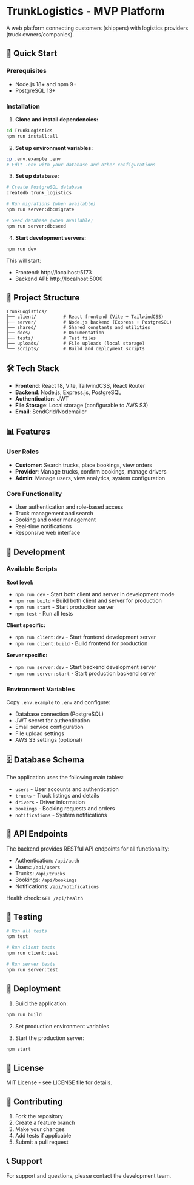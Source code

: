 # TrunkLogistics - MVP Platform

A web platform connecting customers (shippers) with logistics providers (truck owners/companies).

## 🚀 Quick Start

### Prerequisites
- Node.js 18+ and npm 9+
- PostgreSQL 13+

### Installation

1. **Clone and install dependencies:**
```bash
cd TrunkLogistics
npm run install:all
```

2. **Set up environment variables:**
```bash
cp .env.example .env
# Edit .env with your database and other configurations
```

3. **Set up database:**
```bash
# Create PostgreSQL database
createdb trunk_logistics

# Run migrations (when available)
npm run server:db:migrate

# Seed database (when available)
npm run server:db:seed
```

4. **Start development servers:**
```bash
npm run dev
```

This will start:
- Frontend: http://localhost:5173
- Backend API: http://localhost:5000

## 📁 Project Structure

```
TrunkLogistics/
├── client/          # React frontend (Vite + TailwindCSS)
├── server/          # Node.js backend (Express + PostgreSQL)
├── shared/          # Shared constants and utilities
├── docs/            # Documentation
├── tests/           # Test files
├── uploads/         # File uploads (local storage)
└── scripts/         # Build and deployment scripts
```

## 🛠️ Tech Stack

- **Frontend**: React 18, Vite, TailwindCSS, React Router
- **Backend**: Node.js, Express.js, PostgreSQL
- **Authentication**: JWT
- **File Storage**: Local storage (configurable to AWS S3)
- **Email**: SendGrid/Nodemailer

## 📊 Features

### User Roles
- **Customer**: Search trucks, place bookings, view orders
- **Provider**: Manage trucks, confirm bookings, manage drivers
- **Admin**: Manage users, view analytics, system configuration

### Core Functionality
- User authentication and role-based access
- Truck management and search
- Booking and order management
- Real-time notifications
- Responsive web interface

## 🔧 Development

### Available Scripts

**Root level:**
- `npm run dev` - Start both client and server in development mode
- `npm run build` - Build both client and server for production
- `npm run start` - Start production server
- `npm test` - Run all tests

**Client specific:**
- `npm run client:dev` - Start frontend development server
- `npm run client:build` - Build frontend for production

**Server specific:**
- `npm run server:dev` - Start backend development server
- `npm run server:start` - Start production backend server

### Environment Variables

Copy `.env.example` to `.env` and configure:

- Database connection (PostgreSQL)
- JWT secret for authentication
- Email service configuration
- File upload settings
- AWS S3 settings (optional)

## 🗄️ Database Schema

The application uses the following main tables:
- `users` - User accounts and authentication
- `trucks` - Truck listings and details
- `drivers` - Driver information
- `bookings` - Booking requests and orders
- `notifications` - System notifications

## 📝 API Endpoints

The backend provides RESTful API endpoints for all functionality:
- Authentication: `/api/auth`
- Users: `/api/users`
- Trucks: `/api/trucks`
- Bookings: `/api/bookings`
- Notifications: `/api/notifications`

Health check: `GET /api/health`

## 🧪 Testing

```bash
# Run all tests
npm test

# Run client tests
npm run client:test

# Run server tests
npm run server:test
```

## 🚀 Deployment

1. Build the application:
```bash
npm run build
```

2. Set production environment variables

3. Start the production server:
```bash
npm start
```

## 📄 License

MIT License - see LICENSE file for details.

## 🤝 Contributing

1. Fork the repository
2. Create a feature branch
3. Make your changes
4. Add tests if applicable
5. Submit a pull request

## 📞 Support

For support and questions, please contact the development team.
